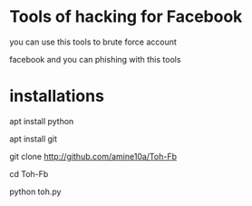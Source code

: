 # Tools of hacking for Facebook
you can use this tools to brute force account 

facebook and you can phishing with this tools
# installations
apt install python

apt install git

git clone http://github.com/amine10a/Toh-Fb

cd Toh-Fb

python toh.py


